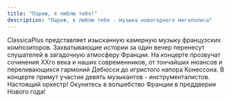 ```yaml
---
title: "Париж, я люблю тебя!"
description: "Париж, я люблю тебя - музыка новогоднего мегаполиса"
---
```

ClassicaPlus представляет изысканную камерную музыку французских композиторов. Захватывающие истории за один вечер перенесут слушателей в загадочную атмосферу Франции. На концерте прозвучат сочинения XXго  века и наших современников, от тончайших нюансов и переливающихся гармоний Дебюсси до игристого напора Конессона. В концерте примут участие девять музыкантов -  инструменталистов. Настоящий оркестр! Окунитесь в волшебство Франции в преддверии Нового года!